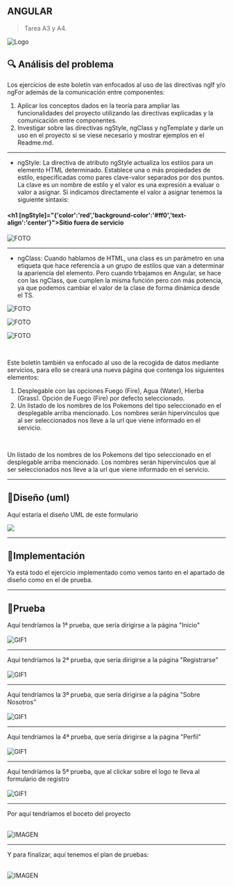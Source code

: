 ## ANGULAR

> Tarea A3 y A4.
> 
![Logo][1]

[1]: foto/International_Pokémon_logo.svg.png "Creative Commons licensed" 





## 🔍 Análisis del problema
Los ejercicios de este boletín van enfocados al uso de las directivas ngIf y/o ngFor además de la comunicación entre componentes:
1. Aplicar los conceptos dados en la teoría para ampliar las funcionalidades del proyecto utilizando las directivas explicadas y la comunicación entre componentes.
2. Investigar sobre las directivas ngStyle, ngClass y ngTemplate y darle un uso en el proyecto si se viese necesario y mostrar ejemplos en el Readme.md. 

---

- ngStyle: La directiva de atributo ngStyle actualiza los estilos para un elemento HTML determinado. Establece una o más propiedades de estilo, especificadas como pares clave-valor separados por dos puntos. La clave es un nombre de estilo y el valor es una expresión a evaluar o valor a asignar. Si indicamos directamente el valor a asignar tenemos la siguiente sintaxis:

#### <h1 [ngStyle]="{'color':'red','background-color':'#ff0','text-align':'center'}">Sitio fuera de servicio</h1>

![FOTO](foto/ngStyle.png)

---

- ngClass: Cuando hablamos de HTML, una class es un parámetro en una etiqueta que hace referencia a un grupo de estilos que van a determinar la apariencia del elemento. Pero cuando trbajamos en Angular, se hace con las ngClass, que cumplen la misma función pero con más potencia, ya que podemos cambiar el valor de la clase de forma dinámica desde el TS.

![FOTO](foto/ngClass1.png)

![FOTO](foto/ngClass2.png)

![FOTO](foto/ngClass3.png)

<br>

Este boletín también va enfocado al uso de la recogida de datos mediante servicios, para ello se creará una nueva página que contenga los siguientes elementos:
1. Desplegable con las opciones Fuego (Fire), Agua (Water), Hierba (Grass). Opción de Fuego (Fire) por defecto seleccionado.
2. Un listado de los nombres de los Pokemons del tipo seleccionado en el desplegable arriba mencionado. Los nombres serán hipervínculos que al ser seleccionados nos lleve a la url que viene informado en el servicio.

<br>

Un listado de los nombres de los Pokemons del tipo seleccionado en el desplegable arriba mencionado. Los nombres serán hipervínculos que al ser seleccionados nos lleve a la url que viene informado en el servicio.


<hr>

## 💠Diseño (uml)

Aquí estaría el diseño UML de este formulario

![](foto/uml.png)


<hr>


## 🔻Implementación 
Ya está todo el ejercicio implementado como vemos tanto en el apartado de diseño como en el de prueba.

<hr>


## 🔁Prueba


Aquí tendríamos la 1ª prueba, que sería dirigirse a la página "Inicio" <br><br>
![GIF1](gifs/inicio.gif)

<hr>

Aquí tendríamos la 2ª prueba, que sería dirigirse a la página "Registrarse" <br><br>
![GIF1](gifs/registrate.gif)

<hr>


Aquí tendríamos la 3ª prueba, que sería dirigirse a la página "Sobre Nosotros" <br><br>
![GIF1](gifs/info.gif)

<hr>

Aquí tendríamos la 4ª prueba, que sería dirigirse a la página "Perfil" <br><br>
![GIF1](gifs/perfil.gif)

<hr>

Aquí tendríamos la 5ª prueba, que al clickar sobre el logo te lleva al formulario de registro <br><br>
![GIF1](gifs/logo.gif)

<hr>

Por aquí tendríamos el boceto del proyecto <br><br>

![IMAGEN](foto/boceto.png)


<hr>

Y para finalizar, aquí tenemos el plan de pruebas: <br><br>

![IMAGEN](foto/planP.png)
